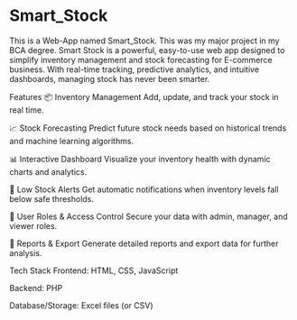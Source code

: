 # Smart_Stock
This is a Web-App named Smart_Stock. This was my major project in my BCA degree.
Smart Stock is a powerful, easy-to-use web app designed to simplify inventory management and stock forecasting for E-commerce business.
With real-time tracking, predictive analytics, and intuitive dashboards, managing stock has never been smarter.

Features
📦 Inventory Management
Add, update, and track your stock in real time.

📈 Stock Forecasting
Predict future stock needs based on historical trends and machine learning algorithms.

📊 Interactive Dashboard
Visualize your inventory health with dynamic charts and analytics.

🔔 Low Stock Alerts
Get automatic notifications when inventory levels fall below safe thresholds.

👥 User Roles & Access Control
Secure your data with admin, manager, and viewer roles.

📄 Reports & Export
Generate detailed reports and export data for further analysis.


Tech Stack
Frontend: HTML, CSS, JavaScript

Backend: PHP

Database/Storage: Excel files (or CSV)
